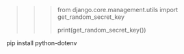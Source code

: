 

>>> from django.core.management.utils import get_random_secret_key
>>>
>>> print(get_random_secret_key())

pip install python-dotenv